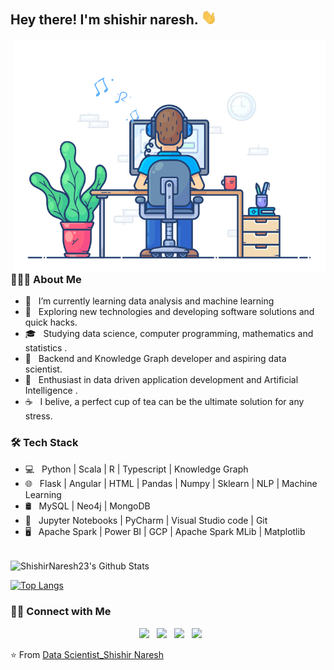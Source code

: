 <h2> Hey there! I'm shishir naresh. <img src="https://github.com/ShishirNaresh23/ShishirNaresh23/blob/main/Hi.gif" width="25"></h2>
<img align="right" alt="GIF" src="https://github.com/ShishirNaresh23/ShishirNaresh23/blob/main/focus.gif" width="500"/>

<h3> 👨🏻‍💻 About Me </h3>

- 🔭 &nbsp; I’m currently learning data analysis and machine learning
- 🤔 &nbsp; Exploring new technologies and developing software solutions and quick hacks.
- 🎓 &nbsp; Studying data science, computer programming, mathematics and statistics .
- 💼 &nbsp; Backend and Knowledge Graph developer and aspiring data scientist.
- 🌱 &nbsp; Enthusiast in data driven application development and Artificial Intelligence .
- ☕ &nbsp; I belive, a perfect cup of tea can be the ultimate solution for any stress. 

<h3>🛠 Tech Stack</h3>

- 💻 &nbsp; Python | Scala | R | Typescript | Knowledge Graph
- 🌐 &nbsp;  Flask | Angular | HTML | Pandas | Numpy | Sklearn | NLP | Machine Learning 
- 🛢 &nbsp; MySQL | Neo4j | MongoDB
- 🔧 &nbsp; Jupyter Notebooks | PyCharm | Visual Studio code | Git
- 🖥 &nbsp; Apache Spark | Power BI | GCP | Apache Spark MLib | Matplotlib

<br>

<img align="center" src="https://github-readme-stats.vercel.app/api?username=ShishirNaresh23&include_all_commits=true&count_private=true&show_icons=true&line_height=20&title_color=7A7ADB&icon_color=2234AE&text_color=D3D3D3&bg_color=0,000000,130F40" alt="ShishirNaresh23's Github Stats">

</br>

[![Top Langs](https://github-readme-stats.vercel.app/api/top-langs/?username=ShishirNaresh23&layout=compact&text_color=daf7dc&bg_color=151515)](https://github.com/ShishirNaresh23/github-readme-stats)


<h3> 🤝🏻 Connect with Me </h3>

<p align="center">
&nbsp; <a href="https://www.linkedin.com/in/shishir-naresh-aa468b9a" target="_blank" rel="noopener noreferrer"><img src="https://image.flaticon.com/icons/png/512/174/174857.png" width="50" /></a>  
&nbsp; <a href="https://stackoverflow.com/users/10722934/shishir-naresh" target="_blank" rel="noopener noreferrer"><img src="https://cdn4.iconfinder.com/data/icons/socialcones/508/StackOverflow-512.png" width="50" /></a>  
&nbsp; <a href="https://www.kaggle.com/shishir23" target="_blank" rel="noopener noreferrer"><img src="https://img.icons8.com/windows/50/000000/kaggle.png" width="50" /></a>
&nbsp; <a href="mailto:nareshshishir@yahoo.com" target="_blank" rel="noopener noreferrer"><img src="https://img.icons8.com/color/48/000000/yahoo-mail-app.png"  width="50" /></a>
</p>

⭐️ From [Data Scientist_Shishir Naresh](https://github.com/ShishirNaresh23)

